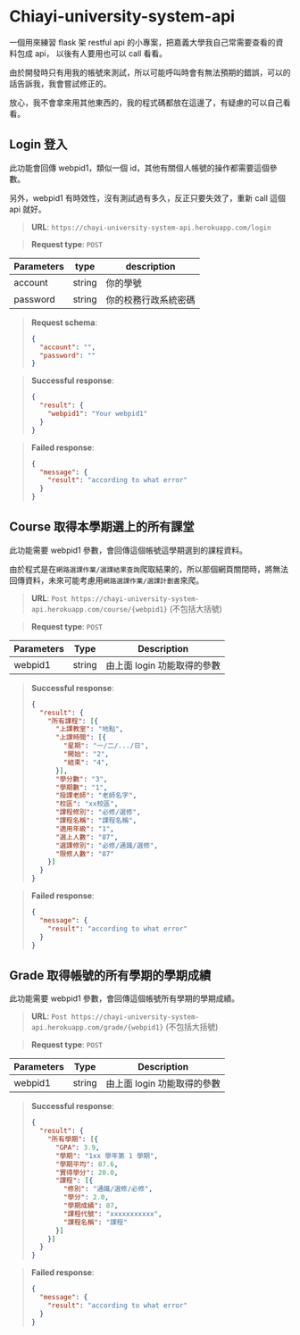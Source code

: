 # Chiayi-university-system-api

一個用來練習 flask 架 restful api 的小專案，把嘉義大學我自己常需要查看的資料包成 api，
以後有人要用也可以 call 看看。

由於開發時只有用我的帳號來測試，所以可能呼叫時會有無法預期的錯誤，可以的話告訴我，我會嘗試修正的。

放心，我不會拿來用其他東西的，我的程式碼都放在這邊了，有疑慮的可以自己看看。

## Login 登入

此功能會回傳 webpid1，類似一個 id，其他有關個人帳號的操作都需要這個參數。

另外，webpid1 有時效性，沒有測試過有多久，反正只要失效了，重新 call 這個 api 就好。

> **URL**: `https://chayi-university-system-api.herokuapp.com/login`

> **Request type**: `POST`

| Parameters | type   | description          |
|------------|--------|----------------------|
| account    | string | 你的學號             |
| password   | string | 你的校務行政系統密碼 |

> **Request schema**:
> ```json
> {
>   "account": "",
>   "password": ""
> }
> ```


> **Successful response**: 
> ```json
> {
>   "result": {
>     "webpid1": "Your webpid1"
>   }
> }
> ```

> **Failed response**:
> ```json
> {
>   "message": {
>     "result": "according to what error"
>   }
> }
> ```

## Course 取得本學期選上的所有課堂

此功能需要 webpid1 參數，會回傳這個帳號這學期選到的課程資料。

由於程式是在`網路選課作業/選課結果查詢`爬取結果的，所以那個網頁關閉時，將無法回傳資料，未來可能考慮用`網路選課作業/選課計劃書`來爬。

> **URL**: `Post https://chayi-university-system-api.herokuapp.com/course/{webpid1}` (不包括大括號)

> **Request type**: `POST`

| Parameters | Type   | Description                  |
|------------|--------|------------------------------|
| webpid1    | string | 由上面 login 功能取得的參數     |

>**Successful response**: 
> ```json
> {
>   "result": {
>     "所有課程": [{
>       "上課教室": "地點",
>       "上課時間": [{
>         "星期": "一/二/.../日",
>         "開始": "2",
>         "結束": "4",
>       }],
>       "學分數": "3",
>       "學期數": "1",
>       "授課老師": "老師名字",
>       "校區": "xx校區",
>       "課程修別": "必修/選修",
>       "課程名稱": "課程名稱",
>       "適用年級": "1",
>       "選上人數": "87",
>       "選課修別": "必修/通識/選修",
>       "限修人數": "87"
>     }]
>   }
> }
> ```

> **Failed response**:
> ```json
> {
>   "message": {
>     "result": "according to what error"
>   }
> }
> ```

## Grade 取得帳號的所有學期的學期成績

此功能需要 webpid1 參數，會回傳這個帳號所有學期的學期成績。

> **URL**: `Post https://chayi-university-system-api.herokuapp.com/grade/{webpid1}` (不包括大括號)

> **Request type**: `POST`

| Parameters | Type   | Description                  |
|------------|--------|------------------------------|
| webpid1    | string | 由上面 login 功能取得的參數     |

>**Successful response**: 
> ```json
> {
>   "result": {
>     "所有學期": [{
>       "GPA": 3.9,
>       "學期": "1xx 學年第 1 學期",
>       "學期平均": 87.6,
>       "實得學分": 20.0,
>       "課程": [{
>         "修別": "通識/選修/必修",
>         "學分": 2.0,
>         "學期成績": 87,
>         "課程代號": "xxxxxxxxxxx",
>         "課程名稱": "課程"
>       }]
>     }]
>   }
> }
> ```

> **Failed response**:
> ```json
> {
>   "message": {
>     "result": "according to what error"
>   }
> }
> ```


